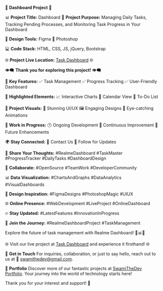 🚀 **Dashboard Project** 🚀

📊 **Project Title:** Dashboard
🎯 **Project Purpose:** Managing Daily Tasks, Tracking Pending Processes, and Monitoring Task Progress in Your Dashboard

🎨 **Design Tools:** Figma 🎨 Photoshop

💻 **Code Stack:** HTML, CSS, JS, jQuery, Bootstrap

🌐 **Project Live Location:** [Task Dashboard](https://task-dashboard-swamithedev.vercel.app/) 🌐

👁️‍🗨️ **Thank you for exploring this project!** 👁️‍🗨️

🚀 **Key Features:**
✅ Task Management
✅ Progress Tracking
✅ User-Friendly Dashboard

🌟 **Highlighted Elements:**
📈 Interactive Charts
📅 Calendar View
📝 To-Do List

🌈 **Project Visuals:**
🎨 Stunning UI/UX
🖼️ Engaging Designs
🎉 Eye-catching Animations

🚧 **Work in Progress:**
🕑 Ongoing Development
🔧 Continuous Improvement
🚀 Future Enhancements

🌍 **Stay Connected:**
📧 Contact Us
📱 Follow for Updates

📣 **Share Your Thoughts:** #RealmeDashboard #TaskMaster #ProgressTracker #DailyTasks #DashboardDesign

🤝 **Collaborate:** #OpenSource #TeamWork #DeveloperCommunity

📊 **Data Visualization:** #ChartsAndGraphs #DataAnalytics #VisualDashboards

🎨 **Design Inspiration:** #FigmaDesigns #PhotoshopMagic #UIUX

🌐 **Online Presence:** #WebDevelopment #LiveProject #OnlineDashboard

🔥 **Stay Updated:** #LatestFeatures #InnovationInProgress

🙌 **Join the Journey:** #RealmeDashboardProject #TaskManagement

Explore the future of task management with Realme Dashboard! 🚀📊🌟

🌐 Visit our live project at [Task Dashboard](https://task-dashboard-swamithedev.vercel.app/) and experience it firsthand! 🌐

📧 **Get in Touch**
For inquiries, collaboration, or just to say hello, reach out to us at 📩 swamithedev@gmail.com.

🌟 **Portfolio**
Discover more of our fantastic projects at [SwamiTheDev Portfolio](https://swamithedev.vercel.app). Your journey into the world of technology starts here!

Thank you for your interest and support! 🙏
